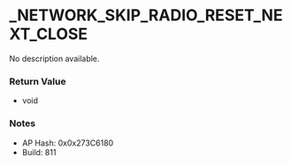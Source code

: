 # _NETWORK_SKIP_RADIO_RESET_NEXT_CLOSE

No description available.

### Return Value
* void

### Notes
* AP Hash: 0x0x273C6180
* Build: 811

